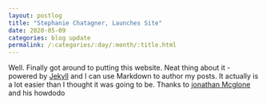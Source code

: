 ```yaml
---
layout: postlog
title: "Stephanie Chatagner, Launches Site"
date: 2020-05-09
categories: blog update
permalink: /:categories/:day/:month/:title.html
---
```


Well. Finally got around to putting this website. Neat thing about it - powered by [Jekyll](http://jekyllrb.com) and I can use Markdown to author my posts. It actually is a lot easier than I thought it was going to be.
Thanks to [jonathan Mcglone](http://jmcglone.com/guides/github-pages/#) and his howdodo
